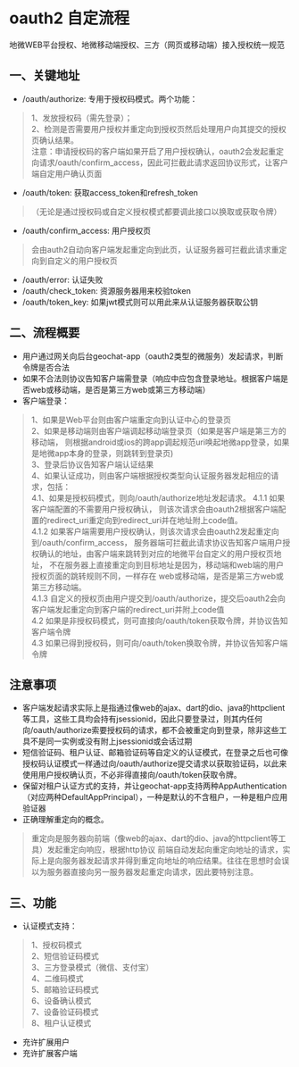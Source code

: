 # oauth2 自定流程
地微WEB平台授权、地微移动端授权、三方（网页或移动端）接入授权统一规范
## 一、关键地址

* /oauth/authorize:      专用于授权码模式。两个功能：
> 1、发放授权码（需先登录）；  
> 2、检测是否需要用户授权并重定向到授权页然后处理用户向其提交的授权页确认结果。  
> 注意：申请授权码的客户端如果开启了用户授权确认，oauth2会发起重定向请求/oauth/confirm_access，因此可拦截此请求返回协议形式，让客户端自定用户确认页面  
* /oauth/token:          获取access_token和refresh_token
>（无论是通过授权码或自定义授权模式都要调此接口以换取或获取令牌）  
* /oauth/confirm_access: 用户授权页
> 会由auth2自动向客户端发起重定向到此页，认证服务器可拦截此请求重定向到自定义的用户授权页
* /oauth/error:          认证失败
* /oauth/check_token:    资源服务器用来校验token
* /oauth/token_key:      如果jwt模式则可以用此来从认证服务器获取公钥

## 二、流程概要
- 用户通过网关向后台geochat-app（oauth2类型的微服务）发起请求，判断令牌是否合法
- 如果不合法则协议告知客户端需登录（响应中应包含登录地址。根据客户端是否web或移动端，是否是第三方web或第三方移动端）
- 客户端登录： 
> 1、如果是Web平台则由客户端重定向到认证中心的登录页  
> 2、如果是移动端则由客户端调起移动端登录页（如果是客户端是第三方的移动端，
> 则根据android或ios的跨app调起规范uri唤起地微app登录，如果是地微app本身的登录，则跳转到登录页)  
> 3、登录后协议告知客户端认证结果  
> 4、如果认证成功，则由客户端根据授权类型向认证服务器发起相应的请求，包括：  
> 4.1、如果是授权码模式，则向/oauth/authorize地址发起请求。
> 4.1.1 如果客户端配置的不需要用户授权确认，
> 则该次请求会由oauth2根据客户端配置的redirect_uri重定向到redirect_uri并在地址附上code值。  
> 4.1.2 如果客户端需要用户授权确认，则该次请求会由oauth2发起重定向到/oauth/confirm_access，
> 服务器端可拦截此请求协议告知客户端用户授权确认的地址，由客户端来跳转到对应的地微平台自定义的用户授权页地址，
> 不在服务器上直接重定向到目标地址是因为，移动端和web端的用户授权页面的跳转规则不同，一样存在
> web或移动端，是否是第三方web或第三方移动端。  
> 4.1.3 自定义的授权页由用户提交到/oauth/authorize，提交后oauth2会向客户端发起重定向到客户端的redirect_uri并附上code值  
> 4.2 如果是非授权码模式，则可直接向/oauth/token获取令牌，并协议告知客户端令牌  
> 4.3 如果已得到授权码，则可向/oauth/token换取令牌，并协议告知客户端令牌  
## 注意事项
- 客户端发起请求实际上是指通过像web的ajax、dart的dio、java的httpclient等工具，这些工具均会持有jsessionid，因此只要登录过，则其内任何向/oauth/authorize索要授权码的请求，都不会被重定向到登录，除非这些工具不是同一实例或没有附上jsessionid或会话过期
- 短信验证码、租户认证、邮箱验证码等自定义的认证模式，在登录之后也可像授权码认证模式一样通过向/oauth/authorize提交请求以获取验证码，以此来使用用户授权确认页，不必非得直接向/oauth/token获取令牌。
- 保留对租户认证方式的支持，并让geochat-app支持两种AppAuthentication（对应两种DefaultAppPrincipal），一种是默认的不含租户，一种是租户应用验证器
- 正确理解重定向的概念。
> 重定向是服务器向前端（像web的ajax、dart的dio、java的httpclient等工具）发起重定向响应，根据http协议
> 前端自动发起向重定向地址的请求，实际上是向服务器发起请求并得到重定向地址的响应结果。往往在思想时会误以为服务器直接向另一服务器发起重定向请求，因此要特别注意。
## 三、功能
- 认证模式支持：
> 1、授权码模式  
> 2、短信验证码模式  
> 3、三方登录模式（微信、支付宝）  
> 4、二维码模式  
> 5、邮箱验证码模式  
> 6、设备确认模式  
> 7、设备验证码模式  
> 8、租户认证模式
- 充许扩展用户
- 充许扩展客户端